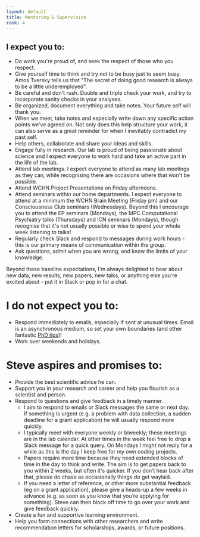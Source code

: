 ```yaml
---
layout: default
title: Mentoring & Supervision
rank: 4
---
```


## I expect you to:

* Do work you're proud of, and seek the respect of those who you respect.
* Give yourself time to think and try not to be busy just to seem busy. Amos Tversky tells us that "The secret of doing good research is always to be a little underemployed".
* Be careful and don't rush. Double and triple check your work, and try to incorporate sanity checks in your analyses.
* Be organized, document everything and take notes. Your future self will thank you.
* When we meet, take notes and especially write down any specific action points we’ve agreed on. Not only does this help structure your work, it can also serve as a great reminder for when I inevitably contradict my past self.
* Help others, collaborate and share your ideas and skills. 
* Engage fully in research. Our lab is proud of being passionate about science and I expect everyone to work hard and take an active part in the life of the lab.
* Attend lab meetings. I expect everyone to attend as many lab meetings as they can, while recognising there are occasions where that won't be possible.
* Attend WCHN Project Presentations on Friday afternoons.
* Attend seminars within our home departments. I expect everyone to attend at a minimum the WCHN Brain Meeting (Friday pm) and our Consciousness Club seminars (Wednesdays). Beyond this I encourage you to attend the EP seminars (Mondays), the MPC Computational Psychiatry talks (Thursdays) and ICN seminars (Mondays), though recognise that it's not usually possible or wise to spend your whole week listening to talks!
* Regularly check Slack and respond to messages during work hours - this is our primary means of communication within the group.
* Ask questions, admit when you are wrong, and know the limits of your knowledge.

Beyond these baseline expectations, I'm always delighted to hear about new data, new results, new papers, new talks, or anything else you're excited about - put it in Slack or pop in for a chat. 

# I do not expect you to:

* Respond immediately to emails, especially if sent at unusual times. Email is an asynchronous medium, so set your own boundaries (and other fantastic [PhD tips]((https://twitter.com/annegalloway/status/438412389319319552?lang=en)))!
* Work over weekends and holidays. 

# Steve aspires and promises to:

* Provide the best scientific advice he can.
* Support you in your research and career and help you flourish as a scientist and person.
* Respond to questions and give feedback in a timely manner.
  - I aim to respond to emails or Slack messages the same or next day. If something is urgent (e.g. a problem with data collection, a sudden deadline for a grant application) he will usually respond more quickly.
  - I typically meet with everyone weekly or biweekly; these meetings are in the lab calendar. At other times in the week feel free to drop a Slack message for a quick query. On Mondays I might not reply for a while as this is the day I keep free for my own coding projects.
  - Papers require more time because they need extended blocks of time in the day to think and write. The aim is to get papers back to you within 2 weeks, but often it's quicker. If you don’t hear back after that, please do chase as occasionally things do get waylaid.
  - If you need a letter of reference, or other more substantial feedback (eg on a grant application), please give a heads-up a few weeks in advance (e.g. as soon as you know that you’re applying for something). Steve can then block off time to go over your work and give feedback quickly. 
* Create a fun and supportive learning environment.
* Help you form connections with other researchers and write recommendation letters for scholarships, awards, or future positions.
